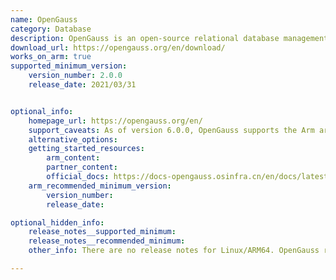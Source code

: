 ```yaml
---
name: OpenGauss
category: Database
description: OpenGauss is an open-source relational database management system. It provides high availability, high reliability, high performance, and security.
download_url: https://opengauss.org/en/download/
works_on_arm: true
supported_minimum_version:
    version_number: 2.0.0
    release_date: 2021/03/31


optional_info:
    homepage_url: https://opengauss.org/en/
    support_caveats: As of version 6.0.0, OpenGauss supports the Arm architecture (AArch64) on the OpenEuler OS only - not CentOS.
    alternative_options:
    getting_started_resources:
        arm_content:
        partner_content:
        official_docs: https://docs-opengauss.osinfra.cn/en/docs/latest/docs/GettingStarted/container-based-installation-on-a-single-node.html
    arm_recommended_minimum_version:
        version_number:
        release_date:

optional_hidden_info:
    release_notes__supported_minimum:
    release_notes__recommended_minimum:
    other_info: There are no release notes for Linux/ARM64. OpenGauss rolls out Enterprise edition AArch64 tar for OpenEuler Operating system from the initial version 1.0.0 LTS. However, the AArch64 tar for the simplified edition (suitable for individual developers) is available from version 2.0.0 LTS.

---
```

